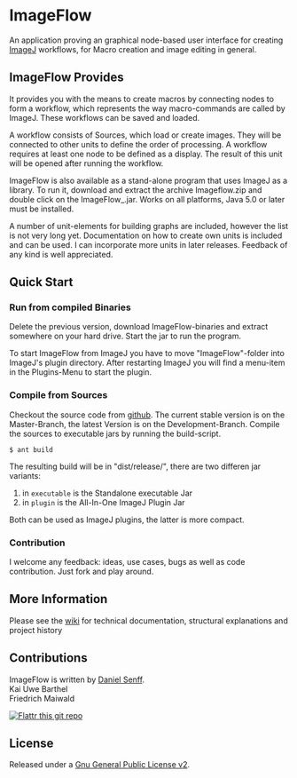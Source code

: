 # ImageFlow

An application proving an graphical node-based user interface for creating [ImageJ][imagej] workflows, for Macro creation and image editing in general.

## ImageFlow Provides

It provides you with the means to create macros by connecting nodes to form a workflow, which represents the way macro-commands are called by ImageJ. These workflows can be saved and loaded. 

A workflow consists of Sources, which load or create images. They will be connected to other units to define the order of processing. A workflow requires at least one node to be defined as a display. The result of this unit will be opened after running the workflow.

ImageFlow is also available as a stand-alone program that uses ImageJ as a library. To run it, download and extract the archive Imageflow.zip and double click on the ImageFlow_.jar. 
Works on all platforms, Java 5.0 or later must be installed.

A number of unit-elements for building graphs are included, however the list is not very long yet. Documentation on how to create own units is included and can be used. I can incorporate more units in later releases. 
Feedback of any kind is well appreciated.

## Quick Start

### Run from compiled Binaries

Delete the previous version, download ImageFlow-binaries and extract somewhere on your hard drive. Start the jar to run the program.

To start ImageFlow from ImageJ you have to move "ImageFlow"-folder into ImageJ's plugin directory. After restarting ImageJ you will find a menu-item in the Plugins-Menu to start the plugin.

### Compile from Sources

Checkout the source code from [github][github]. The current stable version is on the Master-Branch, the latest Version is on the Development-Branch.
Compile the sources to executable jars by running the build-script.

    $ ant build

The resulting build will be in "dist/release/", there are two differen jar variants: 

1. in `executable` is the Standalone executable Jar
2. in `plugin` is the All-In-One ImageJ Plugin Jar

Both can be used as ImageJ plugins, the latter is more compact.

### Contribution

I welcome any feedback: ideas, use cases, bugs as well as code contribution. Just fork and play around.

## More Information

Please see the [wiki][wiki] for technical documentation, structural explanations and project history

## Contributions

ImageFlow is written by 
[Daniel Senff][dahie].<br>
Kai Uwe Barthel<br>
Friedrich Maiwald

[![Flattr this git repo](http://api.flattr.com/button/flattr-badge-large.png)](https://flattr.com/submit/auto?user_id=Dahie&url=https://github.com/dahie/imageflow&title=ImageFlow&language=en_GB&tags=github&category=software)

## License

Released under a [Gnu General Public License v2][license].

[dahie]: http://github.com/Dahie
[imagej]: http://rsb.info.nih.gov/ij/
[github]: http://www.github.com/Dahie/imageflow
[wiki]: http://wiki.github.com/Dahie/imageflow
[license]: http://github.com/Dahie/imageflow/blob/master/LICENSE.md
